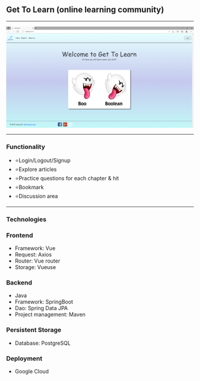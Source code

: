 ## Get To Learn (online learning community)

***
<a href='http://thegettolearn.com'>![MainPage](./assets/demo.png)</a>

***
### Functionality
* ⭐Login/Logout/Signup
* ⭐Explore articles
* ⭐Practice questions for each chapter & hit
* ⭐Bookmark 
* ⭐Discussion area
***
### Technologies
<h3>Frontend</h3>
<ul>
<li>Framework: Vue</li>
<li>Request: Axios</li>
<li>Router: Vue router</li>
<li>Storage: Vueuse</li>
</ul>
<h3>Backend</h3>
<ul>
<li>Java</li>
<li>Framework: SpringBoot</li>
<li>Dao: Spring Data JPA</li>
<li>Project management: Maven</li>
</ul>
<h3>Persistent Storage</h3>
<ul>
<li>Database: PostgreSQL</li>
</ul>
<h3>Deployment</h3>
<ul>
<li>Google Cloud</li>
</ul>

